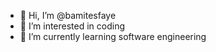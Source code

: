 - 👋 Hi, I’m @bamitesfaye
- 👀 I’m interested in coding
- 🌱 I’m currently learning software engineering




